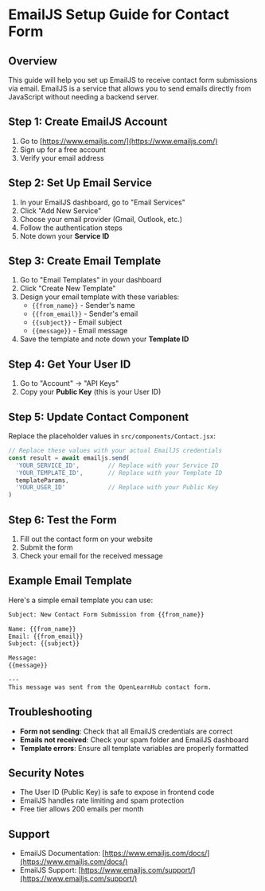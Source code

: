 # EmailJS Setup Guide for Contact Form

## Overview
This guide will help you set up EmailJS to receive contact form submissions via email. EmailJS is a service that allows you to send emails directly from JavaScript without needing a backend server.

## Step 1: Create EmailJS Account
1. Go to [https://www.emailjs.com/](https://www.emailjs.com/)
2. Sign up for a free account
3. Verify your email address

## Step 2: Set Up Email Service
1. In your EmailJS dashboard, go to "Email Services"
2. Click "Add New Service"
3. Choose your email provider (Gmail, Outlook, etc.)
4. Follow the authentication steps
5. Note down your **Service ID**

## Step 3: Create Email Template
1. Go to "Email Templates" in your dashboard
2. Click "Create New Template"
3. Design your email template with these variables:
   - `{{from_name}}` - Sender's name
   - `{{from_email}}` - Sender's email
   - `{{subject}}` - Email subject
   - `{{message}}` - Email message
4. Save the template and note down your **Template ID**

## Step 4: Get Your User ID
1. Go to "Account" → "API Keys"
2. Copy your **Public Key** (this is your User ID)

## Step 5: Update Contact Component
Replace the placeholder values in `src/components/Contact.jsx`:

```javascript
// Replace these values with your actual EmailJS credentials
const result = await emailjs.send(
  'YOUR_SERVICE_ID',        // Replace with your Service ID
  'YOUR_TEMPLATE_ID',       // Replace with your Template ID
  templateParams,
  'YOUR_USER_ID'            // Replace with your Public Key
)
```

## Step 6: Test the Form
1. Fill out the contact form on your website
2. Submit the form
3. Check your email for the received message

## Example Email Template
Here's a simple email template you can use:

```html
Subject: New Contact Form Submission from {{from_name}}

Name: {{from_name}}
Email: {{from_email}}
Subject: {{subject}}

Message:
{{message}}

---
This message was sent from the OpenLearnHub contact form.
```

## Troubleshooting
- **Form not sending**: Check that all EmailJS credentials are correct
- **Emails not received**: Check your spam folder and EmailJS dashboard
- **Template errors**: Ensure all template variables are properly formatted

## Security Notes
- The User ID (Public Key) is safe to expose in frontend code
- EmailJS handles rate limiting and spam protection
- Free tier allows 200 emails per month

## Support
- EmailJS Documentation: [https://www.emailjs.com/docs/](https://www.emailjs.com/docs/)
- EmailJS Support: [https://www.emailjs.com/support/](https://www.emailjs.com/support/)
